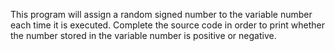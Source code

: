 This program will assign a random signed number to the variable number each time it is executed. Complete the source code in order to print whether the number stored in the variable number is positive or negative.


